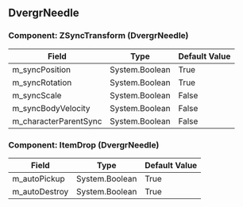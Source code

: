 ## DvergrNeedle

### Component: ZSyncTransform (DvergrNeedle)

|Field|Type|Default Value|
|---|---|---|
|m_syncPosition|System.Boolean|True|
|m_syncRotation|System.Boolean|True|
|m_syncScale|System.Boolean|False|
|m_syncBodyVelocity|System.Boolean|False|
|m_characterParentSync|System.Boolean|False|

### Component: ItemDrop (DvergrNeedle)

|Field|Type|Default Value|
|---|---|---|
|m_autoPickup|System.Boolean|True|
|m_autoDestroy|System.Boolean|True|

